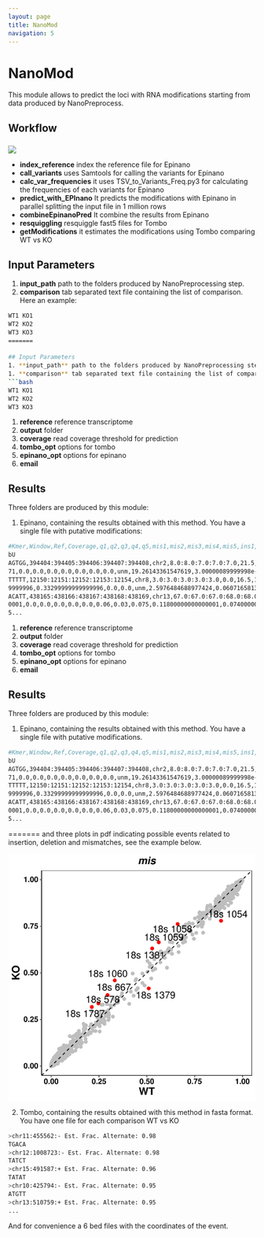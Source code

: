 ```yaml
---
layout: page
title: NanoMod
navigation: 5
---
```


# NanoMod
This module allows to predict the loci with RNA modifications starting from data produced by NanoPreprocess.

## Workflow

<img src="https://raw.githubusercontent.com/biocorecrg/master_of_pores/master/docs/dag_mod_2.png" width="600" align="middle">


* **index_reference** index the reference file for Epinano
* **call_variants** uses Samtools for calling the variants for Epinano
* **calc_var_frequencies** it uses TSV_to_Variants_Freq.py3 for calculating the frequencies of each variants for Epinano
* **predict_with_EPInano** It predicts the modifications with Epinano in parallel splitting the input file in 1 million rows
* **combineEpinanoPred** It combine the results from Epinano 
* **resquiggling** resquiggle fast5 files for Tombo
* **getModifications** it estimates the modifications using Tombo comparing WT vs KO


## Input Parameters
1. **input_path** path to the folders produced by NanoPreprocessing step.
1. **comparison** tab separated text file containing the list of comparison. Here an example:

```bash
WT1 KO1
WT2 KO2
WT3 KO3
=======

## Input Parameters
1. **input_path** path to the folders produced by NanoPreprocessing step.
1. **comparison** tab separated text file containing the list of comparison. Here an example:
```bash
WT1 KO1
WT2 KO2
WT3 KO3
```

1. **reference** reference transcriptome
1. **output** folder
1. **coverage** read coverage threshold for prediction
1. **tombo_opt** options for tombo
1. **epinano_opt** options for epinano
1. **email**

## Results
Three folders are produced by this module:

1. Epinano, containing the results obtained with this method. You have a single file with putative modifications: 

```bash
#Kmer,Window,Ref,Coverage,q1,q2,q3,q4,q5,mis1,mis2,mis3,mis4,mis5,ins1,ins2,ins3,ins4,ins5,del1,del2,del3,del4,del5,prediction,dist,ProbM,Pro
bU
AGTGG,394404:394405:394406:394407:394408,chr2,8.0:8.0:7.0:7.0:7.0,21.5,21.25,19.857,23.0,16.285999999999998,0.0,0.0,0.0,0.0,0.0,0.0,0.062,0.0
71,0.0,0.0,0.0,0.0,0.0,0.0,0.0,unm,19.26143361547619,3.00000089999998e-14,0.9999999999999699
TTTTT,12150:12151:12152:12153:12154,chr8,3.0:3.0:3.0:3.0:3.0,0.0,16.5,18.5,16.0,16.0,0.0,0.0,0.0,0.0,0.0,0.0,0.0,0.0,0.0,0.0,1.0,0.3329999999
9999996,0.33299999999999996,0.0,0.0,unm,2.5976484688977424,0.06071658133381308,0.9392834186661868
ACATT,438165:438166:438167:438168:438169,chr13,67.0:67.0:67.0:68.0:68.0,13.635,13.446,9.323,9.6,12.127,0.03,0.045,0.015,0.147,0.0740000000000
0001,0.0,0.0,0.0,0.0,0.0,0.06,0.03,0.075,0.11800000000000001,0.07400000000000001,unm,0.08435556637195174,0.519879422458087,0.4801205775419129
5...

```
1. **reference** reference transcriptome
1. **output** folder
1. **coverage** read coverage threshold for prediction
1. **tombo_opt** options for tombo
1. **epinano_opt** options for epinano
1. **email**


## Results
Three folders are produced by this module:

1. Epinano, containing the results obtained with this method. You have a single file with putative modifications. 

```bash
#Kmer,Window,Ref,Coverage,q1,q2,q3,q4,q5,mis1,mis2,mis3,mis4,mis5,ins1,ins2,ins3,ins4,ins5,del1,del2,del3,del4,del5,prediction,dist,ProbM,Pro
bU
AGTGG,394404:394405:394406:394407:394408,chr2,8.0:8.0:7.0:7.0:7.0,21.5,21.25,19.857,23.0,16.285999999999998,0.0,0.0,0.0,0.0,0.0,0.0,0.062,0.0
71,0.0,0.0,0.0,0.0,0.0,0.0,0.0,unm,19.26143361547619,3.00000089999998e-14,0.9999999999999699
TTTTT,12150:12151:12152:12153:12154,chr8,3.0:3.0:3.0:3.0:3.0,0.0,16.5,18.5,16.0,16.0,0.0,0.0,0.0,0.0,0.0,0.0,0.0,0.0,0.0,0.0,1.0,0.3329999999
9999996,0.33299999999999996,0.0,0.0,unm,2.5976484688977424,0.06071658133381308,0.9392834186661868
ACATT,438165:438166:438167:438168:438169,chr13,67.0:67.0:67.0:68.0:68.0,13.635,13.446,9.323,9.6,12.127,0.03,0.045,0.015,0.147,0.0740000000000
0001,0.0,0.0,0.0,0.0,0.0,0.06,0.03,0.075,0.11800000000000001,0.07400000000000001,unm,0.08435556637195174,0.519879422458087,0.4801205775419129
5...
```
=======
and three plots in pdf indicating possible events related to insertion, deletion and mismatches, see the example below. 

<img src="https://raw.githubusercontent.com/biocorecrg/master_of_pores/master/docs/nanomod_pl.png" width="600" align="middle">



2. Tombo, containing the results obtained with this method in fasta format. You have one file for each comparison WT vs KO

```bash
>chr11:455562:- Est. Frac. Alternate: 0.98
TGACA
>chr12:1008723:- Est. Frac. Alternate: 0.98
TATCT
>chr15:491587:+ Est. Frac. Alternate: 0.96
TATAT
>chr10:425794:- Est. Frac. Alternate: 0.95
ATGTT
>chr13:510759:+ Est. Frac. Alternate: 0.95
...
```

And for convenience a 6 bed files with the coordinates of the event.
